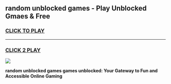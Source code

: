 
## random unblocked games - Play Unblocked Gmaes & Free
<h3>
<a href="https://news.freeplayer.one?title=random_unblocked_games&ref=23F">CLICK TO PLAY</a></h3>
<hr>

<h3>
<a href="https://news.freeplayer.one?title=random_unblocked_games&ref=23F">CLICK 2 PLAY</a>
  
</h3>

<a href="https://news.freeplayer.one?title=random_unblocked_games&ref=23F/"><img src="https://clearcache.store/games.png"></a>


**random unblocked games games unblocked: Your Gateway to Fun and Accessible Online Gaming**
